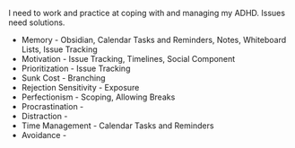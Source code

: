 I need to work and practice at coping with and managing my ADHD.  Issues need solutions.

- Memory - Obsidian, Calendar Tasks and Reminders, Notes, Whiteboard Lists, Issue Tracking
- Motivation - Issue Tracking, Timelines, Social Component
- Prioritization - Issue Tracking
- Sunk Cost - Branching
- Rejection Sensitivity - Exposure
- Perfectionism - Scoping, Allowing Breaks
- Procrastination - 
- Distraction - 
- Time Management - Calendar Tasks and Reminders
- Avoidance - 